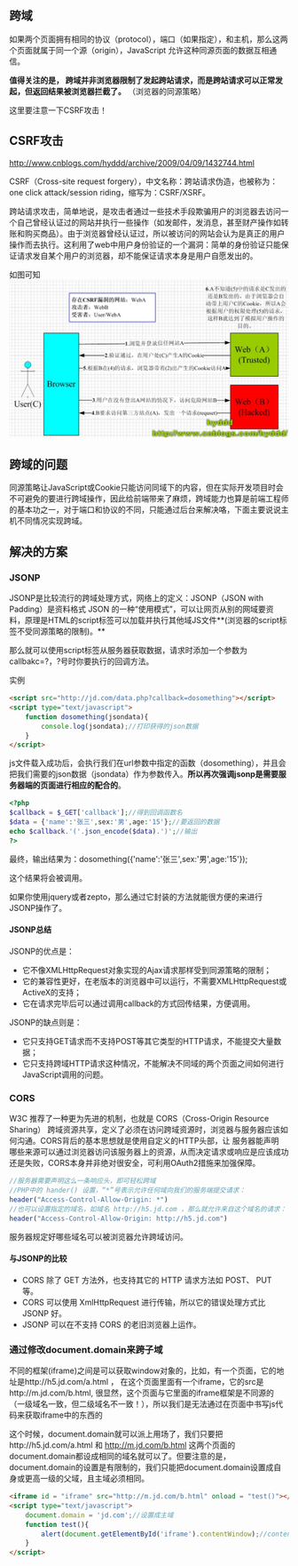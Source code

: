 ## 跨域
如果两个页面拥有相同的协议（protocol），端口（如果指定），和主机，那么这两个页面就属于同一个源（origin），JavaScript 允许这种同源页面的数据互相通信。

**值得关注的是， 跨域并非浏览器限制了发起跨站请求，而是跨站请求可以正常发起，但返回结果被浏览器拦截了。** （浏览器的同源策略）

这里要注意一下CSRF攻击！

## CSRF攻击

<a>http://www.cnblogs.com/hyddd/archive/2009/04/09/1432744.html</a>

CSRF（Cross-site request forgery），中文名称：跨站请求伪造，也被称为：one click attack/session riding，缩写为：CSRF/XSRF。

跨站请求攻击，简单地说，是攻击者通过一些技术手段欺骗用户的浏览器去访问一个自己曾经认证过的网站并执行一些操作（如发邮件，发消息，甚至财产操作如转账和购买商品）。由于浏览器曾经认证过，所以被访问的网站会认为是真正的用户操作而去执行。这利用了web中用户身份验证的一个漏洞：简单的身份验证只能保证请求发自某个用户的浏览器，却不能保证请求本身是用户自愿发出的。

如图可知
![](image/CSRF.jpg)

## 跨域的问题
同源策略让JavaScript或Cookie只能访问同域下的内容，但在实际开发项目时会不可避免的要进行跨域操作，因此给前端带来了麻烦，跨域能力也算是前端工程师的基本功之一，对于端口和协议的不同，只能通过后台来解决咯，下面主要说说主机不同情况实现跨域。

## 解决的方案

### JSONP
JSONP是比较流行的跨域处理方式，网络上的定义：JSONP（JSON with Padding）是资料格式 JSON 的一种“使用模式”，可以让网页从别的网域要资料，原理是HTML的script标签可以加载并执行其他域JS文件**(浏览器的script标签不受同源策略的限制)。**

那么就可以使用script标签从服务器获取数据，请求时添加一个参数为callbakc=?，?号时你要执行的回调方法。

实例
``` html
<script src="http://jd.com/data.php?callback=dosomething"></script>
<script type="text/javascript">
    function dosomething(jsondata){
        console.log(jsondata);//打印获得的json数据
    }
</script>
```

js文件载入成功后，会执行我们在url参数中指定的函数（dosomething），并且会把我们需要的json数据（jsondata）作为参数传入。**所以再次强调jsonp是需要服务器端的页面进行相应的配合的**。

``` php
<?php
$callback = $_GET['callback'];//得到回调函数名
$data = {'name':'张三',sex:'男',age:'15'};//要返回的数据
echo $callback.'('.json_encode($data).')';//输出
?>
```

最终，输出结果为：dosomething({'name':'张三',sex:'男',age:'15'});

这个结果将会被调用。

如果你使用jquery或者zepto，那么通过它封装的方法就能很方便的来进行JSONP操作了。

#### JSONP总结
JSONP的优点是：

 - 它不像XMLHttpRequest对象实现的Ajax请求那样受到同源策略的限制；
 - 它的兼容性更好，在老版本的浏览器中可以运行，不需要XMLHttpRequest或ActiveX的支持；
 - 它在请求完毕后可以通过调用callback的方式回传结果，方便调用。

JSONP的缺点则是：

 - 它只支持GET请求而不支持POST等其它类型的HTTP请求，不能提交大量数据；
 - 它只支持跨域HTTP请求这种情况，不能解决不同域的两个页面之间如何进行JavaScript调用的问题。

### CORS
W3C 推荐了一种更为先进的机制，也就是 CORS（Cross-Origin Resource Sharing） 跨域资源共享，定义了必须在访问跨域资源时，浏览器与服务器应该如何沟通。CORS背后的基本思想就是使用自定义的HTTP头部，让 服务器能声明 哪些来源可以通过浏览器访问该服务器上的资源，从而决定请求或响应是应该成功还是失败，CORS本身并非绝对很安全，可利用OAuth2措施来加强保障。

``` php
//服务器需要声明这么一条响应头，即可轻松跨域
//PHP中的 hander() 设置，“*”号表示允许任何域向我们的服务端提交请求：
header("Access-Control-Allow-Origin: *")
//也可以设置指定的域名，如域名 http://h5.jd.com ，那么就允许来自这个域名的请求：
header("Access-Control-Allow-Origin: http://h5.jd.com")
```

服务器规定好哪些域名可以被浏览器允许跨域访问。

#### 与JSONP的比较
 - CORS 除了 GET 方法外，也支持其它的 HTTP 请求方法如 POST、 PUT 等。
 - CORS 可以使用 XmlHttpRequest 进行传输，所以它的错误处理方式比 JSONP 好。
 - JSONP 可以在不支持 CORS 的老旧浏览器上运作。

### 通过修改document.domain来跨子域
不同的框架(iframe)之间是可以获取window对象的，比如，有一个页面，它的地址是http://h5.jd.com/a.html ， 在这个页面里面有一个iframe，它的src是http://m.jd.com/b.html, 很显然，这个页面与它里面的iframe框架是不同源的（一级域名一致，但二级域名不一致！），所以我们是无法通过在页面中书写js代码来获取iframe中的东西的

这个时候，document.domain就可以派上用场了，我们只要把http://h5.jd.com/a.html 和 http://m.jd.com/b.html 这两个页面的document.domain都设成相同的域名就可以了。但要注意的是，document.domain的设置是有限制的，我们只能把document.domain设置成自身或更高一级的父域，且主域必须相同。

``` html
<iframe id = "iframe" src="http://m.jd.com/b.html" onload = "test()"></iframe>
<script type="text/javascript">
    document.domain = 'jd.com';//设置成主域
    function test(){
        alert(document.getElementById('iframe').contentWindow);//contentWindow 可取得子窗口的 window 对象
    }
</script>
```